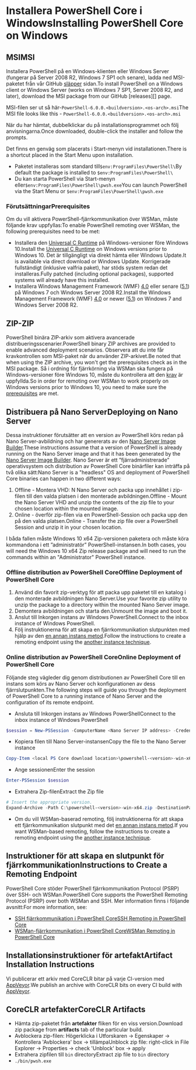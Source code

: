 # <a name="installing-powershell-core-on-windows"></a><span data-ttu-id="226c2-101">Installera PowerShell Core i Windows</span><span class="sxs-lookup"><span data-stu-id="226c2-101">Installing PowerShell Core on Windows</span></span>

## <a name="msi"></a><span data-ttu-id="226c2-102">MSI</span><span class="sxs-lookup"><span data-stu-id="226c2-102">MSI</span></span>

<span data-ttu-id="226c2-103">Installera PowerShell på en Windows-klienten eller Windows Server (fungerar på Server 2008 R2, Windows 7 SP1 och senare), ladda ned MSI-paketet från vår GitHub [släpper][] sidan.</span><span class="sxs-lookup"><span data-stu-id="226c2-103">To install PowerShell on a Windows client or Windows Server (works on Windows 7 SP1, Server 2008 R2, and later), download the MSI package from our GitHub [releases][] page.</span></span>

<span data-ttu-id="226c2-104">MSI-filen ser ut så här-`PowerShell-6.0.0.<buildversion>.<os-arch>.msi`</span><span class="sxs-lookup"><span data-stu-id="226c2-104">The MSI file looks like this - `PowerShell-6.0.0.<buildversion>.<os-arch>.msi`</span></span>
<!-- TODO: should be updated to point to the Download Center as well -->

<span data-ttu-id="226c2-105">När du har hämtat, dubbelklickar du på installationsprogrammet och följ anvisningarna.</span><span class="sxs-lookup"><span data-stu-id="226c2-105">Once downloaded, double-click the installer and follow the prompts.</span></span>

<span data-ttu-id="226c2-106">Det finns en genväg som placerats i Start-menyn vid installationen.</span><span class="sxs-lookup"><span data-stu-id="226c2-106">There is a shortcut placed in the Start Menu upon installation.</span></span>

* <span data-ttu-id="226c2-107">Paketet installeras som standard till`$env:ProgramFiles\PowerShell\`</span><span class="sxs-lookup"><span data-stu-id="226c2-107">By default the package is installed to `$env:ProgramFiles\PowerShell\`</span></span>
* <span data-ttu-id="226c2-108">Du kan starta PowerShell via Start-menyn eller`$env:ProgramFiles\PowerShell\pwsh.exe`</span><span class="sxs-lookup"><span data-stu-id="226c2-108">You can launch PowerShell via the Start Menu or `$env:ProgramFiles\PowerShell\pwsh.exe`</span></span>

### <a name="prerequisites"></a><span data-ttu-id="226c2-109">Förutsättningar</span><span class="sxs-lookup"><span data-stu-id="226c2-109">Prerequisites</span></span>

<span data-ttu-id="226c2-110">Om du vill aktivera PowerShell-fjärrkommunikation över WSMan, måste följande krav uppfyllas:</span><span class="sxs-lookup"><span data-stu-id="226c2-110">To enable PowerShell remoting over WSMan, the following prerequisites need to be met:</span></span>

* <span data-ttu-id="226c2-111">Installera den [Universal C Runtime](https://www.microsoft.com/download/details.aspx?id=50410) på Windows-versioner före Windows 10.</span><span class="sxs-lookup"><span data-stu-id="226c2-111">Install the [Universal C Runtime](https://www.microsoft.com/download/details.aspx?id=50410) on Windows versions prior to Windows 10.</span></span>
  <span data-ttu-id="226c2-112">Det är tillgängligt via direkt hämta eller Windows Update.</span><span class="sxs-lookup"><span data-stu-id="226c2-112">It is available via direct download or Windows Update.</span></span>
  <span data-ttu-id="226c2-113">Korrigerade fullständigt (inklusive valfria paket), har stöds system redan det installeras.</span><span class="sxs-lookup"><span data-stu-id="226c2-113">Fully patched (including optional packages), supported systems will already have this installed.</span></span>
* <span data-ttu-id="226c2-114">Installera Windows Management Framework (WMF) [4.0](https://www.microsoft.com/download/details.aspx?id=40855) eller senare ([5.1](https://www.microsoft.com/download/details.aspx?id=54616)) på Windows 7 och Windows Server 2008 R2.</span><span class="sxs-lookup"><span data-stu-id="226c2-114">Install the Windows Management Framework (WMF) [4.0](https://www.microsoft.com/download/details.aspx?id=40855) or newer ([5.1](https://www.microsoft.com/download/details.aspx?id=54616)) on Windows 7 and Windows Server 2008 R2.</span></span>

## <a name="zip"></a><span data-ttu-id="226c2-115">ZIP-</span><span class="sxs-lookup"><span data-stu-id="226c2-115">ZIP</span></span>

<span data-ttu-id="226c2-116">PowerShell binära ZIP-arkiv som aktivera avancerade distribueringsscenarier.</span><span class="sxs-lookup"><span data-stu-id="226c2-116">PowerShell binary ZIP archives are provided to enable advanced deployment scenarios.</span></span>
<span data-ttu-id="226c2-117">Observera att du inte får kravkontrollen som MSI-paket när du använder ZIP-arkivet.</span><span class="sxs-lookup"><span data-stu-id="226c2-117">Be noted that when using the ZIP archive, you won't get the prerequisites check as in the MSI package.</span></span>
<span data-ttu-id="226c2-118">Så i ordning för fjärrkörning via WSMan ska fungera på Windows-versioner före Windows 10, måste du kontrollera att den [krav](#prerequisites) är uppfyllda.</span><span class="sxs-lookup"><span data-stu-id="226c2-118">So in order for remoting over WSMan to work properly on Windows versions prior to Windows 10, you need to make sure the [prerequisites](#prerequisites) are met.</span></span>

## <a name="deploying-on-nano-server"></a><span data-ttu-id="226c2-119">Distribuera på Nano Server</span><span class="sxs-lookup"><span data-stu-id="226c2-119">Deploying on Nano Server</span></span>

<span data-ttu-id="226c2-120">Dessa instruktioner förutsätter att en version av PowerShell körs redan på Nano Server-avbildning och har genererats av den [Nano Server Image Builder](https://technet.microsoft.com/windows-server-docs/get-started/deploy-nano-server).</span><span class="sxs-lookup"><span data-stu-id="226c2-120">These instructions assume that a version of PowerShell is already running on the Nano Server image and that it has been generated by the [Nano Server Image Builder](https://technet.microsoft.com/windows-server-docs/get-started/deploy-nano-server).</span></span>
<span data-ttu-id="226c2-121">Nano Server är ett ”fjärradministrerade” operativsystem och distribution av PowerShell Core binärfiler kan inträffa på två olika sätt:</span><span class="sxs-lookup"><span data-stu-id="226c2-121">Nano Server is a "headless" OS and deployment of PowerShell Core binaries can happen in two different ways:</span></span>

1. <span data-ttu-id="226c2-122">Offline - Montera VHD: N Nano Server och packa upp innehållet i zip-filen till den valda platsen i den monterade avbildningen.</span><span class="sxs-lookup"><span data-stu-id="226c2-122">Offline - Mount the Nano Server VHD and unzip the contents of the zip file to your chosen location within the mounted image.</span></span>
1. <span data-ttu-id="226c2-123">Online - överför zip-filen via en PowerShell-Session och packa upp den på den valda platsen.</span><span class="sxs-lookup"><span data-stu-id="226c2-123">Online - Transfer the zip file over a PowerShell Session and unzip it in your chosen location.</span></span>

<span data-ttu-id="226c2-124">I båda fallen måste Windows 10 x64 Zip-versionen paketera och måste köra kommandona i ett ”administratör” PowerShell-instansen.</span><span class="sxs-lookup"><span data-stu-id="226c2-124">In both cases, you will need the Windows 10 x64 Zip release package and will need to run the commands within an "Administrator" PowerShell instance.</span></span>

### <a name="offline-deployment-of-powershell-core"></a><span data-ttu-id="226c2-125">Offline distribution av PowerShell Core</span><span class="sxs-lookup"><span data-stu-id="226c2-125">Offline Deployment of PowerShell Core</span></span>

1. <span data-ttu-id="226c2-126">Använd din favorit zip-verktyg för att packa upp paketet till en katalog i den monterade avbildningen Nano Server.</span><span class="sxs-lookup"><span data-stu-id="226c2-126">Use your favorite zip utility to unzip the package to a directory within the mounted Nano Server image.</span></span>
1. <span data-ttu-id="226c2-127">Demontera avbildningen och starta den.</span><span class="sxs-lookup"><span data-stu-id="226c2-127">Unmount the image and boot it.</span></span>
1. <span data-ttu-id="226c2-128">Anslut till Inkorgen instans av Windows PowerShell.</span><span class="sxs-lookup"><span data-stu-id="226c2-128">Connect to the inbox instance of Windows PowerShell.</span></span>
1. <span data-ttu-id="226c2-129">Följ instruktionerna för att skapa en fjärrkommunikation slutpunkten med hjälp av den [en annan instans metod](#executed-by-another-instance-of-powershell-on-behalf-of-the-instance-that-it-will-register).</span><span class="sxs-lookup"><span data-stu-id="226c2-129">Follow the instructions to create a remoting endpoint using the [another instance technique](#executed-by-another-instance-of-powershell-on-behalf-of-the-instance-that-it-will-register).</span></span>

### <a name="online-deployment-of-powershell-core"></a><span data-ttu-id="226c2-130">Online distribution av PowerShell Core</span><span class="sxs-lookup"><span data-stu-id="226c2-130">Online Deployment of PowerShell Core</span></span>

<span data-ttu-id="226c2-131">Följande steg vägleder dig genom distributionen av PowerShell Core till en instans som körs av Nano Server och konfigurationen av dess fjärrslutpunkten.</span><span class="sxs-lookup"><span data-stu-id="226c2-131">The following steps will guide you through the deployment of PowerShell Core to a running instance of Nano Server and the configuration of its remote endpoint.</span></span>

* <span data-ttu-id="226c2-132">Ansluta till Inkorgen instans av Windows PowerShell</span><span class="sxs-lookup"><span data-stu-id="226c2-132">Connect to the inbox instance of Windows PowerShell</span></span>

```powershell
$session = New-PSSession -ComputerName <Nano Server IP address> -Credential <An Administrator account on the system>
```

* <span data-ttu-id="226c2-133">Kopiera filen till Nano Server-instansen</span><span class="sxs-lookup"><span data-stu-id="226c2-133">Copy the file to the Nano Server instance</span></span>

```powershell
Copy-Item <local PS Core download location>\powershell-<version>-win-x64.zip c:\ -ToSession $session
```

* <span data-ttu-id="226c2-134">Ange sessionen</span><span class="sxs-lookup"><span data-stu-id="226c2-134">Enter the session</span></span>

```powershell
Enter-PSSession $session
```

* <span data-ttu-id="226c2-135">Extrahera Zip-filen</span><span class="sxs-lookup"><span data-stu-id="226c2-135">Extract the Zip file</span></span>

```powershell
# Insert the appropriate version.
Expand-Archive -Path C:\powershell-<version>-win-x64.zip -DestinationPath "C:\PowerShellCore_<version>"
```

* <span data-ttu-id="226c2-136">Om du vill WSMan-baserad remoting, följ instruktionerna för att skapa ett fjärrkommunikation slutpunkt med det [en annan instans metod](../core-powershell/WSMan-Remoting-in-PowerShell-Core.md#executed-by-another-instance-of-powershell-on-behalf-of-the-instance-that-it-will-register).</span><span class="sxs-lookup"><span data-stu-id="226c2-136">If you want WSMan-based remoting, follow the instructions to create a remoting endpoint using the [another instance technique](../core-powershell/WSMan-Remoting-in-PowerShell-Core.md#executed-by-another-instance-of-powershell-on-behalf-of-the-instance-that-it-will-register).</span></span>

## <a name="instructions-to-create-a-remoting-endpoint"></a><span data-ttu-id="226c2-137">Instruktioner för att skapa en slutpunkt för fjärrkommunikation</span><span class="sxs-lookup"><span data-stu-id="226c2-137">Instructions to Create a Remoting Endpoint</span></span>

<span data-ttu-id="226c2-138">PowerShell Core stöder PowerShell fjärrkommunikation Protocol (PSRP) över SSH- och WSMan.</span><span class="sxs-lookup"><span data-stu-id="226c2-138">PowerShell Core supports the PowerShell Remoting Protocol (PSRP) over both WSMan and SSH.</span></span> <span data-ttu-id="226c2-139">Mer information finns i följande avsnitt:</span><span class="sxs-lookup"><span data-stu-id="226c2-139">For more information, see:</span></span>

* <span data-ttu-id="226c2-140">[SSH fjärrkommunikation i PowerShell Core][ssh-remoting]</span><span class="sxs-lookup"><span data-stu-id="226c2-140">[SSH Remoting in PowerShell Core][ssh-remoting]</span></span>
* <span data-ttu-id="226c2-141">[WSMan-fjärrkommunikation i PowerShell Core][wsman-remoting]</span><span class="sxs-lookup"><span data-stu-id="226c2-141">[WSMan Remoting in PowerShell Core][wsman-remoting]</span></span>

## <a name="artifact-installation-instructions"></a><span data-ttu-id="226c2-142">Installationsinstruktioner för artefakt</span><span class="sxs-lookup"><span data-stu-id="226c2-142">Artifact Installation Instructions</span></span>

<span data-ttu-id="226c2-143">Vi publicerar ett arkiv med CoreCLR bitar på varje CI-version med [AppVeyor][].</span><span class="sxs-lookup"><span data-stu-id="226c2-143">We publish an archive with CoreCLR bits on every CI build with [AppVeyor][].</span></span>

## <a name="coreclr-artifacts"></a><span data-ttu-id="226c2-144">CoreCLR artefakter</span><span class="sxs-lookup"><span data-stu-id="226c2-144">CoreCLR Artifacts</span></span>

* <span data-ttu-id="226c2-145">Hämta zip-paketet från **artefakter** fliken för en viss version.</span><span class="sxs-lookup"><span data-stu-id="226c2-145">Download zip package from **artifacts** tab of the particular build.</span></span>
* <span data-ttu-id="226c2-146">Avblockera zip-filen: Högerklicka i Utforskaren -> Egenskaper -> Kontrollera 'Avblockera' box -> tillämpa</span><span class="sxs-lookup"><span data-stu-id="226c2-146">Unblock zip file: right-click in File Explorer -> Properties -> check 'Unblock' box -> apply</span></span>
* <span data-ttu-id="226c2-147">Extrahera zipfilen till `bin` directory</span><span class="sxs-lookup"><span data-stu-id="226c2-147">Extract zip file to `bin` directory</span></span>
* `./bin/pwsh.exe`

<!-- [download-center]: TODO -->
[släpper]: https://github.com/PowerShell/PowerShell/releases
[signing]: ../../tools/Sign-Package.ps1
[ssh-remoting]: ../core-powershell/SSH-Remoting-in-PowerShell-Core.md
[wsman-remoting]: ../core-powershell/WSMan-Remoting-in-PowerShell-Core.md
[AppVeyor]: https://ci.appveyor.com/project/PowerShell/powershell
